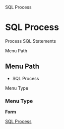 
SQL Process
# SQL Process


Process SQL Statements

Menu Path
## Menu Path



- SQL Process

Menu Type
### Menu Type

**Form**


[SQL Process](../../functional-guide/form/form-sql-process.md)